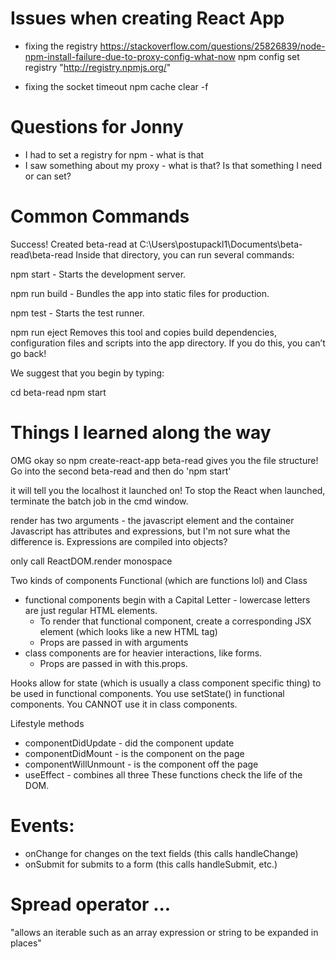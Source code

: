 # Issues when creating React App

- fixing the registry
  https://stackoverflow.com/questions/25826839/node-npm-install-failure-due-to-proxy-config-what-now
  npm config set registry "http://registry.npmjs.org/"

- fixing the socket timeout
  npm cache clear -f

# Questions for Jonny

- I had to set a registry for npm - what is that
- I saw something about my proxy - what is that? Is that something I need or can set?

# Common Commands

Success! Created beta-read at C:\Users\postupackl1\Documents\beta-read\beta-read
Inside that directory, you can run several commands:

npm start - Starts the development server.

npm run build - Bundles the app into static files for production.

npm test - Starts the test runner.

npm run eject
Removes this tool and copies build dependencies, configuration files
and scripts into the app directory. If you do this, you can’t go back!

We suggest that you begin by typing:

cd beta-read
npm start

# Things I learned along the way

OMG okay so npm create-react-app beta-read gives you the file structure!
Go into the second beta-read and then do
'npm start'

it will tell you the localhost it launched on!
To stop the React when launched, terminate the batch job in the cmd window.

render has two arguments - the javascript element and the container
Javascript has attributes and expressions, but I'm not sure what the difference is.
Expressions are compiled into objects?

only call ReactDOM.render monospace

Two kinds of components Functional (which are functions lol) and Class

- functional components begin with a Capital Letter - lowercase letters are just regular HTML elements.
  - To render that functional component, create a corresponding JSX element (which looks like a new HTML tag)
  - Props are passed in with arguments
- class components are for heavier interactions, like forms.
  - Props are passed in with this.props.<whatever>

Hooks allow for state (which is usually a class component specific thing) to be used in functional components.
You use setState() in functional components. You CANNOT use it in class components.

Lifestyle methods

- componentDidUpdate - did the component update
- componentDidMount - is the component on the page
- componentWillUnmount - is the component off the page
- useEffect - combines all three
  These functions check the life of the DOM.

# Events:

- onChange for changes on the text fields (this calls handleChange)
- onSubmit for submits to a form (this calls handleSubmit, etc.)

# Spread operator ...

"allows an iterable such as an array expression or string to be expanded in places"

